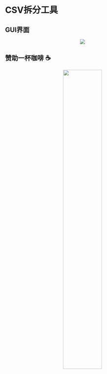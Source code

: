 # CSV拆分工具

## GUI界面

<p align="center">
  <img src="https://github.com/SunDoge/csv-splitter/assets/16167062/eed3a825-c0ac-4cc8-8a8f-6659c48cdba6" />
</p>

## 赞助一杯咖啡 ☕

<p align="center">
    <img src="https://github.com/SunDoge/RawMangaReader/assets/16167062/c82a55ae-3612-4898-ad91-859983988a34" width=50% />
</p>
